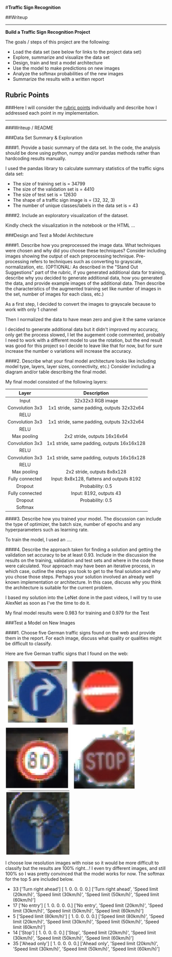 #**Traffic Sign Recognition** 

##Writeup

---

**Build a Traffic Sign Recognition Project**

The goals / steps of this project are the following:
* Load the data set (see below for links to the project data set)
* Explore, summarize and visualize the data set
* Design, train and test a model architecture
* Use the model to make predictions on new images
* Analyze the softmax probabilities of the new images
* Summarize the results with a written report


## Rubric Points
###Here I will consider the [rubric points](https://review.udacity.com/#!/rubrics/481/view) individually and describe how I addressed each point in my implementation.  

---
###Writeup / README

###Data Set Summary & Exploration

####1. Provide a basic summary of the data set. In the code, the analysis should be done using python, numpy and/or pandas methods rather than hardcoding results manually.

I used the pandas library to calculate summary statistics of the traffic
signs data set:

* The size of training set is  = 34799
* The size of the validation set is = 4410
* The size of test set is = 12630
* The shape of a traffic sign image is = (32, 32, 3)
* The number of unique classes/labels in the data set is = 43

####2. Include an exploratory visualization of the dataset.

Kindly check the visualization in the notebook or the HTML ...

###Design and Test a Model Architecture

####1. Describe how you preprocessed the image data. What techniques were chosen and why did you choose these techniques? Consider including images showing the output of each preprocessing technique. Pre-processing refers to techniques such as converting to grayscale, normalization, etc. (OPTIONAL: As described in the "Stand Out Suggestions" part of the rubric, if you generated additional data for training, describe why you decided to generate additional data, how you generated the data, and provide example images of the additional data. Then describe the characteristics of the augmented training set like number of images in the set, number of images for each class, etc.)

As a first step, I decided to convert the images to grayscale because to work with only 1 channel

Then I normalized the data to have mean zero and give it the same variance

I decided to generate additional data but it didn't improved my accuracy, only get the process slowed, I let the augement code commented, probably I need to work with a different model to use the rotation, but the end result was good for this project so I decide to leave like that for now, but for sure increase the number o variations will increase the accuracy.

####2. Describe what your final model architecture looks like including model type, layers, layer sizes, connectivity, etc.) Consider including a diagram and/or table describing the final model.

My final model consisted of the following layers:

| Layer         		|     Description	        					| 
|:---------------------:|:---------------------------------------------:| 
| Input         		| 32x32x3 RGB image   							| 
| Convolution 3x3     	| 1x1 stride, same padding, outputs 32x32x64 	|
| RELU					|												|
| Convolution 3x3       | 1x1 stride, same padding, outputs 32x32x64    |
| RELU                  |                                               |
| Max pooling	      	| 2x2 stride,  outputs 16x16x64 				|
| Convolution 3x3       | 1x1 stride, same padding, outputs 16x16x128   |
| RELU                  |                                               |
| Convolution 3x3       | 1x1 stride, same padding, outputs 16x16x128   |
| RELU                  |                                               |
| Max pooling           | 2x2 stride,  outputs 8x8x128                  |
| Fully connected       | Input: 8x8x128, flattens and outputs 8192     |
| Dropout               | Probability: 0.5                              |
| Fully connected       | Input: 8192, outputs 43                       |
| Dropout               | Probability: 0.5                              |
| Softmax               |                                               |

 


####3. Describe how you trained your model. The discussion can include the type of optimizer, the batch size, number of epochs and any hyperparameters such as learning rate.

To train the model, I used an ....

####4. Describe the approach taken for finding a solution and getting the validation set accuracy to be at least 0.93. Include in the discussion the results on the training, validation and test sets and where in the code these were calculated. Your approach may have been an iterative process, in which case, outline the steps you took to get to the final solution and why you chose those steps. Perhaps your solution involved an already well known implementation or architecture. In this case, discuss why you think the architecture is suitable for the current problem.

I based my solution into the LeNet done in the past videos, I will try to use AlexNet as soon as I've the time to do it.

My final model results were 0.983 for training and 0.979 for the Test


###Test a Model on New Images

####1. Choose five German traffic signs found on the web and provide them in the report. For each image, discuss what quality or qualities might be difficult to classify.

Here are five German traffic signs that I found on the web:

<img src="/traffic-signs-data/test-images/0.jpg" width="200" height="200">
<img src="/traffic-signs-data/test-images/1.jpg" width="200" height="200">
<img src="/traffic-signs-data/test-images/2.jpg" width="200" height="200">
<img src="/traffic-signs-data/test-images/3.jpg" width="200" height="200">
<img src="/traffic-signs-data/test-images/4.jpg" width="200" height="200">

I choose low resolution images with noise so it would be more difficult to classify but the results are 100% right...! I even try different images, and still 100% so I was pretty convinced that the model works for now. The softmax for the top 5 are included below.

* 33 ['Turn right ahead']
[ 1.  0.  0.  0.  0.] ['Turn right ahead', 'Speed limit (20km/h)', 'Speed limit (30km/h)', 'Speed limit (50km/h)', 'Speed limit (60km/h)']
* 17 ['No entry']
[ 1.  0.  0.  0.  0.] ['No entry', 'Speed limit (20km/h)', 'Speed limit (30km/h)', 'Speed limit (50km/h)', 'Speed limit (60km/h)']
* 5 ['Speed limit (80km/h)']
[ 1.  0.  0.  0.  0.] ['Speed limit (80km/h)', 'Speed limit (20km/h)', 'Speed limit (30km/h)', 'Speed limit (50km/h)', 'Speed limit (60km/h)']
* 14 ['Stop']
[ 1.  0.  0.  0.  0.] ['Stop', 'Speed limit (20km/h)', 'Speed limit (30km/h)', 'Speed limit (50km/h)', 'Speed limit (60km/h)']
* 35 ['Ahead only']
[ 1.  0.  0.  0.  0.] ['Ahead only', 'Speed limit (20km/h)', 'Speed limit (30km/h)', 'Speed limit (50km/h)', 'Speed limit (60km/h)']


